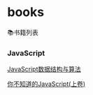 # books
📚书籍列表

### JavaScript

[JavaScript数据结构与算法](https://github.com/zhanghaoju/books/blob/main/JavaScript/JavaScript%E6%95%B0%E6%8D%AE%E7%BB%93%E6%9E%84%E4%B8%8E%E7%AE%97%E6%B3%95.pdf)

[你不知道的JavaScript(上卷)](https://github.com/zhanghaoju/books/blob/main/JavaScript/%E4%BD%A0%E4%B8%8D%E7%9F%A5%E9%81%93%E7%9A%84JavaScript(%E4%B8%8A%E5%8D%B7).pdf)

